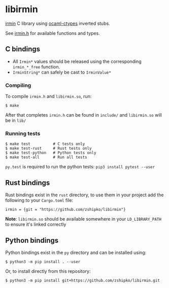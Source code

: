 # libirmin

[irmin](https://github.com/mirage/irmin) C library using [ocaml-ctypes](https://github.com/ocamllabs/ocaml-ctypes) inverted stubs.

See [irmin.h](https://github.com/zshipko/libirmin/blob/main/include/irmin.h) for available functions and types.

## C bindings

- All `Irmin*` values should be released using the corresponding `irmin_*_free` function.
- `IrminString*` can safely be cast to `IrminValue*`

### Compiling

To compile `irmin.h` and `libirmin.so`, run:

```
$ make
```

After that completes `irmin.h` can be found in `include/` and `libirmin.so` will be in `lib/`

### Running tests

```
$ make test          # C tests only
$ make test-rust     # Rust tests only
$ make test-python   # Python tests only
$ make test-all      # Run all tests
```

`py.test` is required to run the python tests: `pip3 install pytest --user`

## Rust bindings

Rust bindings exist in the `rust` directory, to use them in your project add the following to your `Cargo.toml` file:

```
irmin = {git = "https://github.com/zshipko/libirmin"}
```

**Note**: `libirmin.so` should be available somewhere in your `LD_LIBRARY_PATH` to ensure it's linked correctly

## Python bindings

Python bindings exist in the `py` directory and can be installed using:

```
$ python3 -m pip install . --user
```

Or, to install directly from this repository:

```
$ python3 -m pip install git+https://github.com/zshipko/libirmin.git
```


